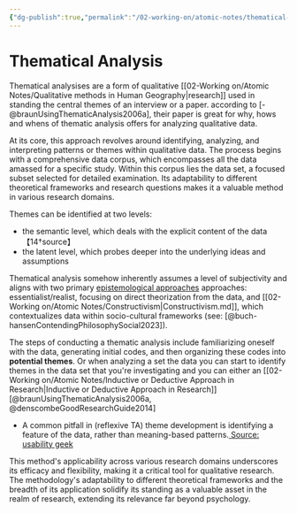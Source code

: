 ```yaml
---
{"dg-publish":true,"permalink":"/02-working-on/atomic-notes/thematical-analysis/","title":"Thematical Analysis","tags":["type/atomic-note"],"noteIcon":"","created":"Wednesday, December 20th 2023, 5:05:50 pm","updated":"2024-02-09T15:00:10.876+01:00"}
---
```



# Thematical Analysis

Thematical analysises are a form of qualitative [[02-Working on/Atomic Notes/Qualitative methods in Human Geography\|research]] used in standing the central themes of an interview or a paper. according to [-@braunUsingThematicAnalysis2006a], their paper is great for why, hows and whens of  thematic analysis offers for analyzing qualitative data.

At its core, this approach revolves around identifying, analyzing, and interpreting patterns or themes within qualitative data. The process begins with a comprehensive data corpus, which encompasses all the data amassed for a specific study. Within this corpus lies the data set, a focused subset selected for detailed examination. Its adaptability to different theoretical frameworks and research questions makes it a valuable method in various research domains.

Themes can be identified at two levels:
* the semantic level, which deals with the explicit content of the data【14†source】
* the latent level, which probes deeper into the underlying ideas and assumptions

Thematical analysis somehow inherently assumes a level of subjectivity and aligns with two primary [epistemological approaches](<Ontology, Epistemology and Methodology %E2%80%93 defining, acquiring and how to researching knowledge>) approaches: essentialist/realist, focusing on direct theorization from the data, and [[02-Working on/Atomic Notes/Constructivism\|Constructivism.md]], which contextualizes data within socio-cultural frameworks (see: [@buch-hansenContendingPhilosophySocial2023]).

The  steps of conducting a thematic analysis include familiarizing oneself with the data, generating initial codes, and then organizing these codes into **potential themes**.  Or when analyzing a set the data you can start to identify themes in the data set that you're investigating and you can either an
[[02-Working on/Atomic Notes/Inductive or Deductive Approach in Research\|Inductive or Deductive Approach in Research]] [@braunUsingThematicAnalysis2006a, @denscombeGoodResearchGuide2014]

* A common pitfall in (reflexive TA) theme development is identifying a feature of the data, rather than meaning-based patterns.[ Source: usability geek](https://medium.com/usabilitygeek/thematic-analysis-in-hci-57edae583ca9)

This method's applicability across various research domains underscores its efficacy and flexibility, making it a critical tool for qualitative research. The methodology's adaptability to different theoretical frameworks and the breadth of its application solidify its standing as a valuable asset in the realm of research, extending its relevance far beyond psychology.



